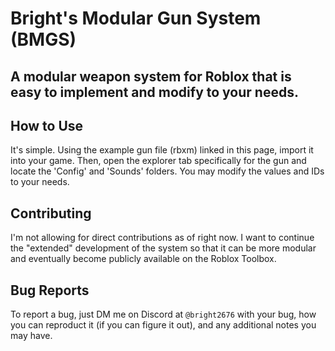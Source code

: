 # Bright's Modular Gun System (BMGS)
## A modular weapon system for Roblox that is easy to implement and modify to your needs.

## How to Use
It's simple. Using the example gun file (rbxm) linked in this page, import it into your game.
Then, open the explorer tab specifically for the gun and locate the 'Config' and 'Sounds' folders.
You may modify the values and IDs to your needs.

## Contributing
I'm not allowing for direct contributions as of right now. I want to continue the "extended" development of the system so that it can be more modular and eventually become
publicly available on the Roblox Toolbox.

## Bug Reports
To report a bug, just DM me on Discord at `@bright2676` with your bug, how you can reproduct it (if you can figure it out), and any additional notes you may have.
